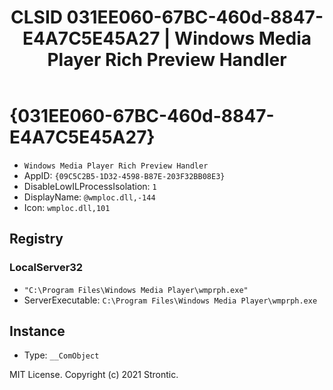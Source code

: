 ﻿---
title: "CLSID 031EE060-67BC-460d-8847-E4A7C5E45A27 | Windows Media Player Rich Preview Handler"
excerpt: What is COM-Object CLSID 031EE060-67BC-460d-8847-E4A7C5E45A27?
---

# {031EE060-67BC-460d-8847-E4A7C5E45A27}

* `Windows Media Player Rich Preview Handler`
* AppID: `{09C5C2B5-1D32-4598-B87E-203F32BB08E3}`
* DisableLowILProcessIsolation: `1`
* DisplayName: `@wmploc.dll,-144`
* Icon: `wmploc.dll,101`

## Registry


### LocalServer32

* `"C:\Program Files\Windows Media Player\wmprph.exe"`
* ServerExecutable: `C:\Program Files\Windows Media Player\wmprph.exe`

## Instance

* Type: `__ComObject`

MIT License. Copyright (c) 2021 Strontic.


